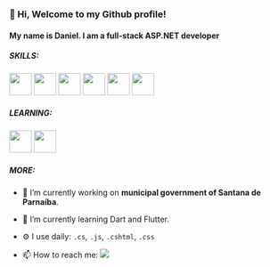 ### 👋 Hi, Welcome to my Github profile!
#### My name is Daniel. I am a full-stack ASP.NET developer

##### SKILLS:
<img src="https://cdn.jsdelivr.net/gh/devicons/devicon/icons/dot-net/dot-net-original.svg" width="40" height="40"/> <img src="https://cdn.jsdelivr.net/gh/devicons/devicon/icons/csharp/csharp-original.svg" width="40" height="40"/> <img src="https://cdn.jsdelivr.net/gh/devicons/devicon/icons/javascript/javascript-original.svg" width="40" height="40"/> <img src="https://cdn.jsdelivr.net/gh/devicons/devicon/icons/html5/html5-original.svg" width="40" height="40"/> <img src="https://cdn.jsdelivr.net/gh/devicons/devicon/icons/css3/css3-original.svg" width="40" height="40"/> <img src="https://cdn.jsdelivr.net/gh/devicons/devicon/icons/git/git-original.svg" width="40" height="40"/> 

##### LEARNING:
<img src="https://cdn.jsdelivr.net/gh/devicons/devicon/icons/dart/dart-original.svg" width="40" height="40"/> <img src="https://cdn.jsdelivr.net/gh/devicons/devicon/icons/flutter/flutter-original.svg" width="40" height="40"/> 

##### MORE:

- 🏢 I’m currently working on **municipal government of Santana de Parnaíba**.
- 🌱 I’m currently learning Dart and Flutter.
- ⚙️ I use daily: `.cs`, `.js`, `.cshtml`, `.css`

- 📫 How to reach me: <a href="https://www.linkedin.com/in/daniel-ferreira-veloso-15b5a634" target="_blank"><img src="https://img.shields.io/badge/-LinkedIn-%230077B5?style=for-the-badge&logo=linkedin&logoColor=white" target="_blank"></a>
